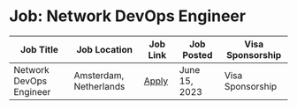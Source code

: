 # Job: Network DevOps Engineer

| Job Title | Job Location | Job Link | Job Posted | Visa Sponsorship |
| --- | --- | --- | --- | --- |
| Network DevOps Engineer | Amsterdam, Netherlands | [Apply](https://boards.greenhouse.io/adyen/jobs/4821859) | June 15, 2023 | Visa Sponsorship |
